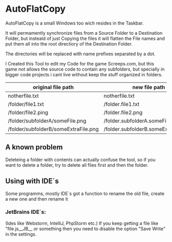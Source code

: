 # AutoFlatCopy

AutoFlatCopy is a small Windows too wich resides in the Taskbar.

It will permamently synchronize files from a Source Folder to a Destination Folder,
but insteald of just Copying the files it will flatten the File names and put them all into the root directiory of the Destination Folder.

The directories will be replaced with name prefixes separated by a dot.

I Created this Tool to edit my Code for the game Screeps.com, but this game not allows the source code to contain any subfolders,
but specially in bigger code projects i cant live without keep the stuff organized in folders.

 original file path | new file path 
--- | --- 
 notherfile.txt | notherfile.txt 
 /folder/file1.txt | /folder.file1.txt 
 /folder/file2.ping | /folder.file2.png 
 /folder/subfolderA/someFile.png | /folder.subfolderA.someFile.png 
 /folder/subfolderB/someExtraFile.png | /folder.subfolderB.someExtraFile.png 
 
 ## A known problem
 
 Deleteing a folder with contents can actually confuse the tool, so if you want to delete a folder, try to delete all files first and then the folder.
 
 ## Using with IDE´s
 Some programms, mostly IDE´s got a function to rename the old file, create a new one and then rename it
 
 ### JetBrains IDE´s:
 (Ides like Webstorm, IntelliJ, PhpStorm etc.)
 If you keep getting a file like "file.js__JB__ or something then you need to disable the option "Save Write" in the settings.
